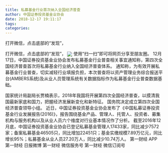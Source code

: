 ```yaml
---
title: 私募基金行业首次纳入全国经济普查
author: 中国证券投资基金业协会
date: 2018-12-17 19:11:17
tags: 
categories: 
---
```

打开微信，点击底部的“发现”，
<!-- more -->
打开微信，点击底部的“发现”，
<img align="center" border="0" src="https://imgcdn.yicai.com/uppics/images/2018/12/7c5b3abdbc7eec268d6e92526f6abf5f.jpg" />
使用“扫一扫”即可将网页分享至朋友圈。
12月17日，中国证券投资基金业协会发布私募基金行业普查相关事宜通知称，第四次全国经济普查首次将私募基金行业纳入全国经济普查体系。
通知称，为有效开展私募基金行业普查，切实减轻行业填报负担，本次普查将以资产管理业务综合报送平台(AMBERS系统)及从业人员管理系统有关数据指标作为私募基金行业普查数据基础。
 
 
 
国家统计局副局长贾楠表示，2018年我国将开展第四次全国经济普查，以摸清我国最新家底和国力，把握经济发展新变化和新特征。
国务院决定成立第四次全国经济普查领导小组。
近日，中国证券投资基金业协会发布了《中国私募证券投资基金行业发展报告(2016)》，报告围绕基金产品、管理人、托管人、投资者、募集机构与服务机构以及从业人员六个维度对行业基本情况作了分析。
截至2016年12月底，中国证券投资基金业协会已登记私募基金管理人17433家，同比减少7572家；备案私募基金46505只，同比增加22451只；基金实缴规模7.89万亿元，同比增长95%；私募基金从业人员27.20万人，同比减少10.74万人。
第一财经
APP
第一财经
日报微博
第一财经
微信服务号
第一财经
微信订阅号
